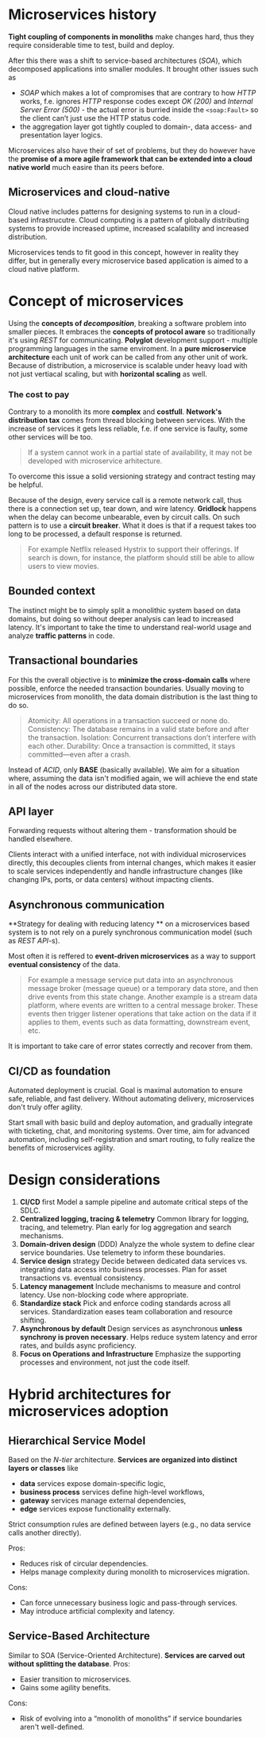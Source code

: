 # Microservices history
**Tight coupling of components in monoliths** make changes hard, thus they require considerable time to test, build and deploy.

After this there was a shift to service-based architectures (_SOA_), which decomposed applications into smaller modules. It brought other issues such as
* _SOAP_ which makes a lot of compromises that are contrary to how _HTTP_ works, f.e. ignores _HTTP_ response codes except _OK (200)_ and _Internal Server Error (500)_ - the actual error is burried inside the `<soap:Fault>` so the client can’t just use the HTTP status code.
* the aggregation layer got tightly coupled to domain-, data access- and presentation layer logics.

Microservices also have their of set of problems, but they do however have the **promise of a more agile framework that can be extended into a cloud native world** much easire than its peers before.
## Microservices and cloud-native
Cloud native includes patterns for designing systems to run in a cloud-based infrastrucutre. Cloud computing is a pattern of globally distributing systems to provide increased uptime, increased scalability and increased distribution. 

Microservices tends to fit good in this concept, however in reality they differ, but in generally every microservice based application is aimed to a cloud native platform.
# Concept of microservices 
Using the **concepts of _decomposition_**, breaking a software problem into smaller pieces.
It embraces the **concepts of protocol aware** so traditionally it's using _REST_ for communicating.
**Polyglot** development support - multiple programming languages in the same enviroment.
In a **pure microservice architecture** each unit of work can be called from any other unit of work.
Because of distribution, a microservice is scalable under heavy load with not just vertiacal scaling, but with **horizontal scaling** as well. 
### The cost to pay
Contrary to a monolith its more **complex** and **costfull**. 
**Network's distribution tax** comes from thread blocking between services.
With the increase of services it gets less reliable, f.e. if one service is faulty, some other services will be too.
> If a system cannot work in a partial state of availability, it may not be developed with microservice arhitecture.

To overcome this issue a solid versioning strategy and contract testing may be helpful.

Because of the design, every service call is a remote network call, thus there is a connection set up, tear down, and wire latency. **Gridlock** happens when the delay can become unbearable, even by circuit calls. On such pattern is to use a **circuit breaker**. What it does is that if a request takes too long to be processed, a default response is returned. 
> For example Netflix released Hystrix to support their offerings. If search is down, for instance, the platform should still be able to allow users to view movies.
## Bounded context
The instinct might be to simply split a monolithic system based on data domains, but doing so without deeper analysis can lead to increased latency. It's important to take the time to understand real-world usage and analyze **traffic patterns** in code.
## Transactional boundaries
For this the overall objective is to **minimize the cross-domain calls** where possible, enforce the needed transaction boundaries. Usually moving to microservices from monolith, the data domain distribution is the last thing to do so.

> Atomicity: All operations in a transaction succeed or none do.
> Consistency: The database remains in a valid state before and after the transaction.
> Isolation: Concurrent transactions don’t interfere with each other. 
> Durability: Once a transaction is committed, it stays committed—even after a crash.
> 
Instead of _ACID_, only **BASE** (basically available). We aim for a situation where, assuming the data isn't modified again, we will achieve the end state in all of the nodes across our distributed data store.
## API layer
Forwarding requests without altering them - transformation should be handled elsewhere.

Clients interact with a unified interface, not with individual microservices directly, this decouples clients from internal changes, which makes it easier to scale services independently and handle infrastructure changes (like changing IPs, ports, or data centers) without impacting clients.
## Asynchronous communication
**Strategy for dealing with reducing latency ** on a microservices based system is to not rely on a purely synchronous communication model (such as _REST API_-s).

Most often it is reffered to **event-driven microservices** as a way to support **eventual consistency** of the data.
> For example a message service put data into an asynchronous message broker (message queue) or a temporary data store, and then drive events from this state change.
> Another example is a stream data platform, where events are written to a central message broker. These events then trigger listener operations that take action on the data if it applies to them, events such as data formatting, downstream event, etc.

It is important to take care of error states correctly and recover from them.
## CI/CD as foundation
Automated deployment is crucial. Goal is maximal automation to ensure safe, reliable, and fast delivery. Without automating delivery, microservices don't truly offer agility.

Start small with basic build and deploy automation, and gradually integrate with ticketing, chat, and monitoring systems. Over time, aim for advanced automation, including self-registration and smart routing, to fully realize the benefits of microservices agility.
# Design considerations
1. **CI/CD** first
Model a sample pipeline and automate critical steps of the SDLC.
2. **Centralized logging, tracing & telemetry**
Common library for logging, tracing, and telemetry.
Plan early for log aggregation and search mechanisms.
3. **Domain-driven design** (DDD)
Analyze the whole system to define clear service boundaries.
Use telemetry to inform these boundaries.
4. **Service design** strategy
Decide between dedicated data services vs. integrating data access into business processes.
Plan for asset transactions vs. eventual consistency.
5. **Latency management**
Include mechanisms to measure and control latency.
Use non-blocking code where appropriate.
6. **Standardize stack**
Pick and enforce coding standards across all services.
Standardization eases team collaboration and resource shifting.
7. **Asynchronous by default**
Design services as asynchronous **unless synchrony is proven necessary**.
Helps reduce system latency and error rates, and builds async proficiency.
8. **Focus on Operations and Infrastructure**
Emphasize the supporting processes and environment, not just the code itself.
# Hybrid architectures for microservices adoption
## Hierarchical Service Model
Based on the _N-tier_ architecture.
**Services are organized into distinct layers or classes** like
- **data** services expose domain-specific logic,
- **business process** services define high-level workflows,
- **gateway** services manage external dependencies,
- **edge** services expose functionality externally.

Strict consumption rules are defined between layers (e.g., no data service calls another directly).

Pros: 
- Reduces risk of circular dependencies.
- Helps manage complexity during monolith to microservices migration. 

Cons:
- Can force unnecessary business logic and pass-through services.
- May introduce artificial complexity and latency.
## Service-Based Architecture
Similar to SOA (Service-Oriented Architecture).
**Services are carved out without splitting the database**.
Pros:
- Easier transition to microservices.
- Gains some agility benefits.

Cons:
- Risk of evolving into a “monolith of monoliths” if service boundaries aren't well-defined.
<!--stackedit_data:
eyJoaXN0b3J5IjpbNTQzNDIzNjIsMTE1MDMwNDkyMiwxNTgzOT
Y3MDczLDE3NzgwOTgyMDksLTE2MTkzMjkwNTUsNjcxMzk5NjQ2
XX0=
-->